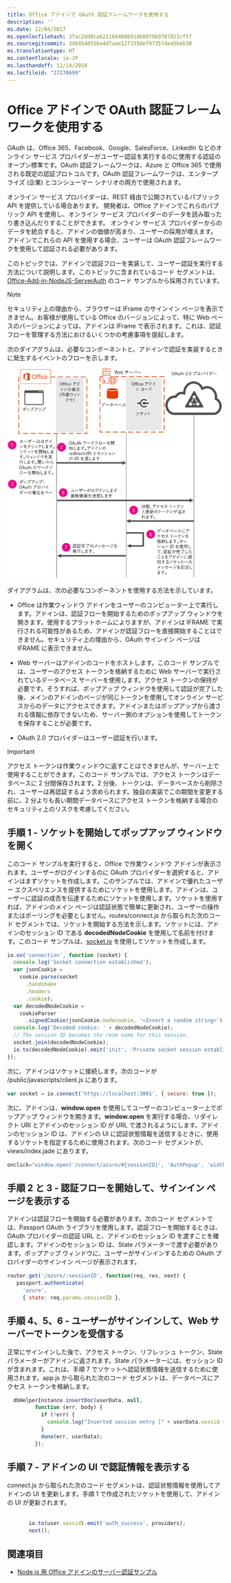 ```yaml
---
title: Office アドインで OAuth 認証フレームワークを使用する
description: ''
ms.date: 12/04/2017
ms.openlocfilehash: 3fac2dd0ca6231684b0b91db80f969787822cf5f
ms.sourcegitcommit: 3d8454055ba4d7aae12f335def97357dea5beb30
ms.translationtype: HT
ms.contentlocale: ja-JP
ms.lasthandoff: 12/14/2018
ms.locfileid: "27270699"
---
```

# <a name="use-the-oauth-authorization-framework-in-an-office-add-in"></a>Office アドインで OAuth 認証フレームワークを使用する

OAuth は、Office 365、Facebook、Google、SalesForce、LinkedIn などのオンライン サービス プロバイダーがユーザー認証を実行するのに使用する認証のオープン標準です。OAuth 認証フレームワークは、Azure と Office 365 で使用される既定の認証プロトコルです。OAuth 認証フレームワークは、エンタープライズ (企業) とコンシューマー シナリオの両方で使用されます。

オンライン サービス プロバイダーは、REST 経由で公開されているパブリック API を提供している場合あります。 開発者は、Office アドインでこれらのパブリック API を使用し、オンライン サービス プロバイダーのデータを読み取ったり書き込んだりすることができます。 オンライン サービス プロバイダーからのデータを統合すると、アドインの価値が高まり、ユーザーの採用が増えます。 アドインでこれらの API を使用する場合、ユーザーは OAuth 認証フレームワークを使用して認証される必要があります。

このトピックでは、アドインで認証フローを実装して、ユーザー認証を実行する方法について説明します。このトピックに含まれているコード セグメントは、[Office-Add-in-NodeJS-ServerAuth](https://github.com/OfficeDev/Office-Add-in-NodeJS-ServerAuth) のコード サンプルから採用されています。

> [!NOTE]
> セキュリティ上の理由から、ブラウザーは IFrame のサインイン ページを表示できません。お客様が使用している Office のバージョンによって、特に Web ベースのバージョンによっては、アドインは IFrame で表示されます。これは、認証フローを管理する方法におけるいくつかの考慮事項を提起します。  

次のダイアグラムは、必要なコンポーネントと、アドインで認証を実装するときに発生するイベントのフローを示します。

![Office アドインでの OAuth 認証の実行](../images/oauth-in-office-add-in.png)

ダイアグラムは、次の必要なコンポーネントを使用する方法を示しています。


- Office は作業ウィンドウ アドインをユーザーのコンピューター上で実行します。アドインは、認証フローを開始するためのポップアップ ウィンドウを開きます。使用するプラットホームによりますが、アドインは IFRAME で実行される可能性があるため、アドインが認証フローを直接開始することはできません。セキュリティ上の理由から、OAuth サインイン ページは IFRAME に表示できません。 
    
- Web サーバーはアドインのコードをホストします。このコード サンプルでは、ユーザーのアクセス トークンを格納するために Web サーバーで実行されているデータベース サーバーを使用します。アクセス トークンの保持が必要です。そうすれば、ポップアップ ウィンドウを使用して認証が完了した後、メインのアドインのページが同じトークンを使用してオンライン サービスからのデータにアクセスできます。アドインまたはポップアップから渡される情報に依存できないため、サーバー側のオプションを使用してトークンを保存することが必要です。
    
- OAuth 2.0 プロバイダーはユーザー認証を行います。
    

    
> [!IMPORTANT]
> アクセス トークンは作業ウィンドウに返すことはできませんが、サーバー上で使用することができます。このコード サンプルでは、アクセス トークンはデータベースに 2 分間保存されます。2 分後、トークンは、データベースから削除され、ユーザーは再認証するよう求められます。独自の実装でこの期間を変更する前に、2 分よりも長い期間データベースにアクセス トークンを格納する場合のセキュリティ上のリスクを考慮してください。


## <a name="step-1---start-socket-and-open-a-pop-up-window"></a>手順 1 - ソケットを開始してポップアップ ウィンドウを開く

このコード サンプルを実行すると、Office で作業ウィンドウ アドインが表示されます。ユーザーがログインするのに OAuth プロバイダーを選択すると、アドインはまずソケットを作成します。このサンプルでは、アドインで優れたユーザー エクスペリエンスを提供するためにソケットを使用します。アドインは、ユーザーに認証の成否を伝達するためにソケットを使用します。ソケットを使用すれば、アドインのメイン ページは認証状態で簡単に更新され、ユーザーの操作またはポーリングを必要としません。routes/connect.js から取られた次のコード セグメントでは、ソケットを開始する方法を示します。ソケットには、アドインのセッション ID である **decodedNodeCookie** を使用して名前を付けます。このコード サンプルは、[socket.io](https://socket.io/) を使用してソケットを作成します。


```js
io.on('connection', function (socket) {
  console.log('Socket connection established');
  var jsonCookie =
    cookie.parse(socket
      .handshake
      .headers
      .cookie);
  var decodedNodeCookie =
    cookieParser
      .signedCookie(jsonCookie.nodecookie, '<Insert a random string>');
  console.log('Decoded cookie: ' + decodedNodeCookie);
  // The session ID becomes the room name for this session.
  socket.join(decodedNodeCookie);
  io.to(decodedNodeCookie).emit('init', 'Private socket session established');
});

```

次に、アドインはソケットに接続します。次のコードが /public/javascripts/client.js にあります。




```js
var socket = io.connect('https://localhost:3001', { secure: true });
```

次に、アドインは、**window.open** を使用してユーザーのコンピューター上でポップアップ ウィンドウを開きます。**window.open** を実行する場合、リダイレクト URI とアドインのセッション ID が URL で渡されるようにします。アドインのセッション ID は、アドインの UI に認証状態情報を送信するときに、使用するソケットを指定するために使用されます。次のコード セグメントが、views/index.jade にあります。




```js
onclick="window.open('/connect/azure/#{sessionID}', 'AuthPopup', 'width=500,height=500,centerscreen=1,menubar=0,toolbar=0,location=0,personalbar=0,status=0,titlebar=0,dialog=1')")
```


## <a name="steps-2-amp-3---start-the-authentication-flow-and-show-the-sign-in-page"></a>手順 2 と 3 - 認証フローを開始して、サインイン ページを表示する

アドインは認証フローを開始する必要があります。次のコード セグメントでは、Passport OAuth ライブラリを使用します。認証フローを開始するときは、OAuth プロバイダーの認証 URL と、アドインのセッション ID を渡すことを確認します。アドインのセッション ID は、State パラメーターで渡す必要があります。ポップアップ ウィンドウに、ユーザーがサインインするための OAuth プロバイダーのサインイン ページが表示されます。


```js
router.get('/azure/:sessionID', function(req, res, next) { 
   passport.authenticate( 
     'azure',  
     { state: req.params.sessionID }, 

```


## <a name="steps-4-5-amp-6---user-signs-in-and-web-server-receives-tokens"></a>手順 4、5、6 - ユーザーがサインインして、Web サーバーでトークンを受信する

 正常にサインインした後で、アクセス トークン、リフレッシュ トークン、State パラメーターがアドインに返されます。State パラメーターには、セッション ID が含まれます。これは、手順 7 でソケットへ認証状態情報を送信するために使用されます。app.js から取られた次のコード セグメントは、データベースにアクセス トークンを格納します。


```js
  dbHelperInstance.insertDoc(userData, null, 
         function (err, body) { 
           if (!err) { 
             console.log("Inserted session entry [" + userData.sessid + "] id: " + body.id); 
           } 
           done(err, userData); 
         }); 

```


## <a name="step-7---show-authentication-information-in-the-add-ins-ui"></a>手順 7 - アドインの UI で認証情報を表示する

connect.js から取られた次のコード セグメントは、認証状態情報を使用してアドインの UI を更新します。手順 1 で作成されたソケットを使用して、アドインの UI が更新されます。


```js
  
       io.to(user.sessid).emit('auth_success', providers); 
       next(); 

```


## <a name="see-also"></a>関連項目

- [Node.js 用 Office アドインのサーバー認証サンプル](https://github.com/OfficeDev/Office-Add-in-Nodejs-ServerAuth/blob/master/README.md)
    
